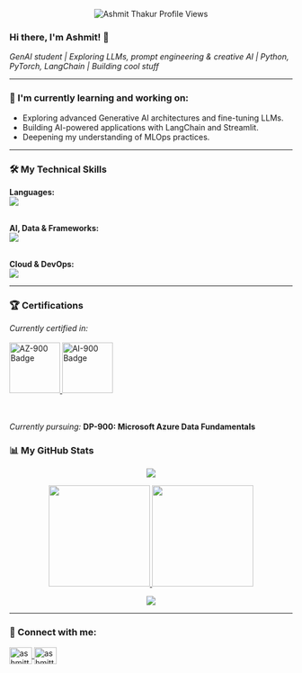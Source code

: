 <p align="center">
  <img src="https://komarev.com/ghpvc/?username=AshmitThakur23&style=for-the-badge&color=blue" alt="Ashmit Thakur Profile Views">
</p>

### Hi there, I'm Ashmit! 👋

<p align="left">
  <em>GenAI student | Exploring LLMs, prompt engineering & creative AI | Python, PyTorch, LangChain | Building cool stuff</em>
</p>

---

### 🌱 I'm currently learning and working on:
- Exploring advanced Generative AI architectures and fine-tuning LLMs.  
- Building AI-powered applications with LangChain and Streamlit.  
- Deepening my understanding of MLOps practices.  

---

### 🛠️ My Technical Skills
<p align="left">
  <strong>Languages:</strong><br>
  <img src="https://skillicons.dev/icons?i=py,c,cpp,java,js,html,css&theme=dark" />
  <br><br>

  <strong>AI, Data & Frameworks:</strong><br>
  <img src="https://skillicons.dev/icons?i=pytorch,tensorflow,pandas,numpy,react,nodejs&theme=dark" />
  <br><br>

  <strong>Cloud & DevOps:</strong><br>
  <img src="https://skillicons.dev/icons?i=gcp,azure,docker,kubernetes,git,github,vscode,linux&theme=dark" />
</p>

---

### 🏆 Certifications

<p align="left">
  <em>Currently certified in:</em>
  <br><br>

  <!-- AZ-900 -->
  <a href="https://learn.microsoft.com/en-us/credentials/certifications/azure-fundamentals/" title="AZ-900: Azure Fundamentals">
    <img src="https://images.credly.com/size/110x110/images/be8fcaeb-c3f5-41de-9b51-de161b58f864/image.png" alt="AZ-900 Badge" height="90">
  </a>

  <!-- AI-900 -->
  <a href="https://learn.microsoft.com/en-us/credentials/certifications/azure-ai-fundamentals/" title="AI-900: AI Fundamentals">
    <img src="https://images.credly.com/size/110x110/images/8b5c6d3b-483b-487a-9519-2022b6f1f41d/image.png" alt="AI-900 Badge" height="90">
  </a>

  <br><br>
  <em>Currently pursuing:</em> <strong>DP-900: Microsoft Azure Data Fundamentals</strong>
</p>


### 📊 My GitHub Stats

<p align="center">
  <a href="https://github.com/ryo-ma/github-profile-trophy">
    <img src="https://github-profile-trophy.vercel.app/?username=AshmitThakur23&theme=tokyonight&row=1&column=6&margin-w=15&margin-h=15" />
  </a>
</p>

<p align="center">
  <a href="https://github.com/anuraghazra/github-readme-stats">
    <img height="180em" src="https://github-readme-stats.vercel.app/api?username=AshmitThakur23&show_icons=true&theme=tokyonight&include_all_commits=true&count_private=true&rank_icon=github"/>
    <img height="180em" src="https://github-readme-stats.vercel.app/api/top-langs/?username=AshmitThakur23&layout=compact&langs_count=7&theme=tokyonight"/>
  </a>
</p>

<p align="center">
  <a href="https://github.com/denvercoder1/github-readme-streak-stats">
    <img src="https://streak-stats.demolab.com?user=AshmitThakur23&theme=tokyonight&hide_border=true&border_radius=5" />
  </a>
</p>

---

### 💬 Connect with me:
<p align="left">
  <a href="https://linkedin.com/in/ashmitthakur615" target="blank">
    <img align="center" src="https://raw.githubusercontent.com/rahuldkjain/github-profile-readme-generator/master/src/images/icons/Social/linked-in-alt.svg" alt="ashmitthakur615" height="30" width="40" />
  </a>
  <a href="mailto:ashmitthakur615@gmail.com" target="blank">
    <img align="center" src="https://img.icons8.com/color/48/000000/gmail--v1.png" alt="ashmitthakur615@gmail.com" height="30" width="40" />
  </a>
</p>
